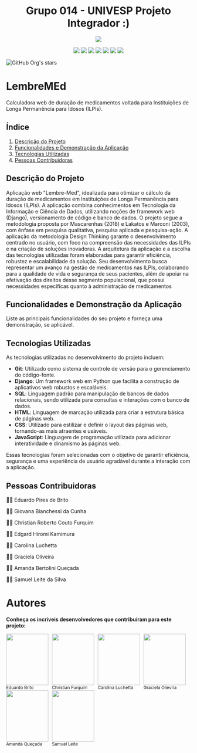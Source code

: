 <h1 align="center"> Grupo 014 - UNIVESP Projeto Integrador :) </h1>

<p align="center">
<img loading="lazy" src="https://img.shields.io/badge/Site-Em_Desenvolvimento-green"/>
</p>

<p align="center">
<img loading="lazy" src=https://img.shields.io/badge/Codes-yellow>
<img loading="lazy" src=https://img.shields.io/badge/PYTHON-blue>
<img loading="lazy" src=https://img.shields.io/badge/Django-red>
<img loading="lazy" src=https://img.shields.io/badge/SQL-magenta>
<img loading="lazy" src=https://img.shields.io/badge/HTML-green>
<img loading="lazy" src=https://img.shields.io/badge/CSS-purple>
<img loading="lazy" src=https://img.shields.io/badge/JAVA-orange>  
</p>

![GitHub Org's stars](https://img.shields.io/github/stars/samueldata/lembremed)

# LembreMEd

Calculadora web de duração de medicamentos voltada para Instituições de Longa Permanência para Idosos (ILPIs).


## Índice

1. [Descrição do Projeto](#descrição-do-projeto)
2. [Funcionalidades e Demonstração da Aplicação](#funcionalidades-e-demonstração-da-aplicação)
3. [Tecnologias Utilizadas](#tecnologias-utilizadas)
4. [Pessoas Contribuidoras](#pessoas-contribuidoras)

## Descrição do Projeto

 Aplicação web "Lembre-Med", idealizada para otimizar o cálculo da duração de medicamentos em Instituições de Longa Permanência para Idosos (ILPIs). A aplicação combina conhecimentos em Tecnologia da Informação e Ciência de Dados, utilizando noções de framework web (Django), versionamento de código e banco de dados. O projeto segue a metodologia proposta por Mascarenhas (2018) e Lakatos e Marconi (2003), com ênfase em pesquisa qualitativa, pesquisa aplicada e pesquisa-ação. A aplicação da metodologia Design Thinking garante o desenvolvimento centrado no usuário, com foco na compreensão das necessidades das ILPIs e na criação de soluções inovadoras. A arquitetura da aplicação e a escolha das tecnologias utilizadas foram elaboradas para garantir eficiência, robustez e escalabilidade da solução. Seu desenvolvimento busca representar um avanço na gestão de medicamentos nas ILPIs, colaborando para a qualidade de vida e segurança de seus pacientes, além de apoiar na efetivação dos direitos desse segmento populacional, que possui necessidades específicas quanto à administração de medicamentos

## Funcionalidades e Demonstração da Aplicação

Liste as principais funcionalidades do seu projeto e forneça uma demonstração, se aplicável.

## Tecnologias Utilizadas

As tecnologias utilizadas no desenvolvimento do projeto incluem:

- **Git**: Utilizado como sistema de controle de versão para o gerenciamento do código-fonte.
- **Django**: Um framework web em Python que facilita a construção de aplicativos web robustos e escaláveis.
- **SQL**: Linguagem padrão para manipulação de bancos de dados relacionais, sendo utilizada para consultas e interações com o banco de dados.
- **HTML**: Linguagem de marcação utilizada para criar a estrutura básica de páginas web.
- **CSS**: Utilizado para estilizar e definir o layout das páginas web, tornando-as mais atraentes e usáveis.
- **JavaScript**: Linguagem de programação utilizada para adicionar interatividade e dinamismo às páginas web.

Essas tecnologias foram selecionadas com o objetivo de garantir eficiência, segurança e uma experiência de usuário agradável durante a interação com a aplicação.


## Pessoas Contribuidoras

👨‍💻 Eduardo Pires de Brito

👩‍💻 Giovana Bianchessi da Cunha

👨‍💻 Christian Roberto Couto Furquim

👨‍💻 Edgard Hiromi Kamimura

👩‍💻 Carolina Luchetta

👩‍💻 Graciela Oliveira

👩‍💻 Amanda Bertolini Queçada

👨‍💻 Samuel Leite da Silva

# Autores

**Conheça os incríveis desenvolvedores que contribuíram para este projeto:**

<div style="float: left; margin-right: 10px;">
  <a href="https://github.com/britocps"><img src="https://github.com/samueldata/lembremed/assets/163072898/2f9676fc-55be-437c-88a5-54b096eef5da" width="115" height="140" ></a><br><sub>Eduardo Brito</sub>
</div>

<!-- Giovana cole o texto que enviei aqui embaixo -->


<div style="float: left; margin-right: 10px;">
  <a href="https://github.com/crfurquim"><img src="https://github.com/samueldata/lembremed/assets/163072898/f81a3bb7-c664-484c-b01e-9d84906a5eb6" width="115" height="140"></a><br><sub>Christian Furquim</sub>
</div>

<!-- Edgard cole o texto que enviei aqui embaixo -->


<div style="float: left; margin-right: 10px;">
  <a href="https://github.com/CarolinaLuchetta"><img src="https://github.com/samueldata/lembremed/assets/163072898/dab9e17e-7160-4760-8791-59dfded7debb" width="115" height="140"></a><br><sub>Carolina Luchetta</sub>
</div>

<div style="float: left; margin-right: 10px;">
  <a href="https://github.com/graciela-oliveira"><img src="" width="115" height="140"></a><br><sub>Graciela Olievria</sub>
</div>

<div style="float: left; margin-right: 10px;">
  <a href="https://github.com/qbamanda"><img src="https://github.com/samueldata/lembremed/assets/163072898/bdbff197-5b1e-4c0d-b08e-5d0f64d2642f" width="115" height="140"></a><br><sub>Amanda Queçada</sub>
</div>

<div style="float: left; margin-right: 10px;">
  <a href="https://github.com/samueldata"><img src="https://github.com/samueldata/lembremed/assets/163072898/5e027315-3fc9-40f1-b7aa-3d5ad94405e5" width="115" height="140"></a><br><sub>Samuel Leite</sub>
</div>


